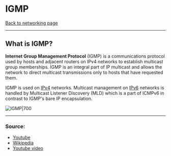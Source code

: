 # IGMP
[Back to networking page](Networking.md)
- --
## What is IGMP?
**Internet Group Management Protocol** (IGMP) is a communications protocol used by hosts and adjacent routers on IPv4 networks to establish multicast group memberships. IGMP is an integral part of IP multicast and allows the network to direct multicast transmissions only to hosts that have requested them.

IGMP is used on [IPv4](IPv4.md) networks. Multicast management on [IPv6](IPv6.md) networks is handled by Multicast Listener Discovery (MLD) which is a part of ICMPv6 in contrast to IGMP's bare IP encapsulation.

![IGMP|700](https://networklessons.com/wp-content/uploads/2018/02/multicast-igmp-proxy-example.png)
- --
### Source:
- [Youtube](https://youtu.be/eBHwkyWgVaM)
- [Wikipedia](https://en.wikipedia.org/wiki/Internet_Group_Management_Protocol)
- [Youtube video](https://youtu.be/VfWbb3qB4c4)